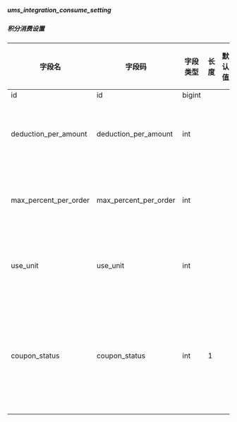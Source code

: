 
##### ums_integration_consume_setting
##### 积分消费设置
|字段名|字段码|字段类型|长度|默认值|字段描述|是否主键|
|----|----|----|----|----|----|----|
|id|id|bigint||||Y|
|deduction_per_amount|deduction_per_amount|int|||每一元需要抵扣的积分数量||
|max_percent_per_order|max_percent_per_order|int|||每笔订单最高抵用百分比||
|use_unit|use_unit|int|||每次使用积分最小单位100||
|coupon_status|coupon_status|int|1||是否可以和优惠券同用；0->不可以；1->可以||
